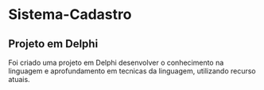 # Sistema-Cadastro

<div>
  <h2>Projeto em Delphi</h2>
</div>

<p>Foi criado uma projeto em Delphi desenvolver o conhecimento na linguagem e aprofundamento em tecnicas da linguagem, utilizando recurso atuais.</p>
